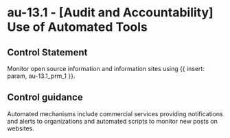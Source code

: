 # au-13.1 - \[Audit and Accountability\] Use of Automated Tools

## Control Statement

Monitor open source information and information sites using {{ insert: param, au-13.1_prm_1 }}.

## Control guidance

Automated mechanisms include commercial services providing notifications and alerts to organizations and automated scripts to monitor new posts on websites.
